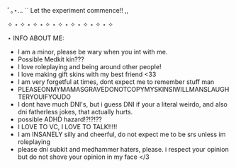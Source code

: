 ﾟ｡⋆… `` Let the experiment commence!! ,,

✧ ⋆ ✧ ⋆ ✧ ⋆ ✧ ⋆ ✧ ⋆ ✧ ⋆ ✧ ⋆ ✧ ⋆ ✧ 

⋆ INFO ABOUT ME:

- I am a minor, please be wary when you int with me.
- Possible Medkit kin???
- I love roleplaying and being around other people!
- I love making gift skins with my best friend <33
- I am very forgetful at times, dont expect me to remember stuff man
- PLEASEONMYMAMASGRAVEDONOTCOPYMYSKINSIWILLMANSLAUGHTERYOUIFYOUDO
- I dont have much DNI's, but i guess DNI if your a literal weirdo, and also dni fatherless jokes, that actually hurts.
- possible ADHD hazard!?!?!??
- I LOVE TO VC, I LOVE TO TALK!!!!!
- I am INSANELY silly and cheerful, do not expect me to be srs unless im roleplaying
- please dni subkit and medhammer haters, please. i respect your opinion but do not shove your opinion in my face </3
